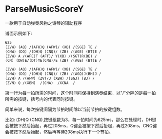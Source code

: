 # ParseMusicScoreY

一款用于自动弹奏风物之诗琴的辅助程序

谱面示例如下:
```txt
625
(ZVW) (AQ) /(AFH)Q (AFW)/ (XB) /(SGE) TE /
(CNW) (DQ) /(DH)Q (CNQ)/ (ZB) /(AGE) (BT)E /
(ZVW) A /(AFE)T (AFT)/ Y(XB) /(SGT)R(BE) /
(CN) (DW)E/(DT)YE(CNW)/E (ZB) /(AGE) (BT)E /

(ZVW) (AQ) /(AFH)Q (AFW)/ (XB) /(SGE) TE /
(CNW) (DQ) /(DH)Q (CNQ)/ (ZB) /(AGQ)J(BH)J /
(ZVH) A /(AFW) (ZV)/J (XBH) /(SGJ) (BJ) /
(ZVN) Q /(XBM)  /(CNA)  /XCNA  /
```
第一行为每一拍所需的时间，这个时间将保持到演奏结束，以"/"分隔的是每一拍所需的按键，括号内的代表同时按键。

简单来说，每次按键间隔为节拍时间除以当前节拍的按键组数。

比如: (DH)Q (CNQ),按键组数为3，每一拍时间为625ms，那么在处理时，DH键会被按下然后抬起，再过208ms，Q键会被按下然后抬起，再过208ms，CNQ键会被按下然后抬起，然后再等待208ms执行下一个节拍。


